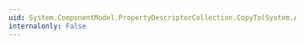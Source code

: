 ```yaml
---
uid: System.ComponentModel.PropertyDescriptorCollection.CopyTo(System.Array,System.Int32)
internalonly: False
---
```

